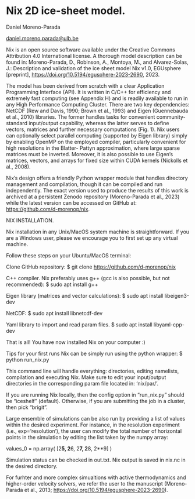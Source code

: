 # Nix 2D ice-sheet model.

Daniel Moreno-Parada

daniel.moreno.parada@ulb.be


Nix is an open source software available under the Creative Commons Attribution 4.0 International license. A thorough model description can be found in: Moreno-Parada, D., Robinson, A., Montoya, M., and Alvarez-Solas, J.: Description and validation of the ice sheet model Nix v1.0, EGUsphere [preprint], https://doi.org/10.5194/egusphere-2023-2690, 2023. 

The model has been derived from scratch with a clear Application Programming Interface (API). It is written in C/C++ for efficiency and extremely fast computing (see Appendix H) and is readily available to run in any High Performance Computing Cluster. There are two key dependencies: NetCDF (Rew and Davis, 1990; Brown et al., 1993) and Eigen (Guennebauda et al., 2010) libraries. The former handles tasks for convenient community-standard input/output capability, whereas the latter serves to define vectors, matrices and further necessary computations (Fig. 1). Nix users can optionally select parallel computing (supported by Eigen library) simply by enabling OpenMP on the employed compiler, particularly convenient for high resolutions in the Blatter- Pattyn approximation, where large sparse matrices must be inverted. Moreover, it is also possible to use Eigen’s matrices, vectors, and arrays for fixed size within CUDA kernels (Nickolls et al., 2008).

Nix’s design offers a friendly Python wrapper module that handles directory management and compilation, though it can be compiled and run independently. The exact version used to produce the results of this work is archived at a persistent Zenodo repository (Moreno-Parada et al., 2023) while the latest version can be accessed on GitHub at: https://github.com/d-morenop/nix.


NIX INSTALLATION.

Nix installation in any Unix/MacOS system machine is straightforward. If you are a Windows user, please we encourage you to first set up any virtual machine.

Follow these steps on your Ubuntu/MacOS terminal:

Clone GitHub repository:
$ git clone https://github.com/d-morenop/nix

C++ compiler. Nix preferably uses g++ (gcc is also possible, but not recommended):
$ sudo apt install g++

Eigen library (matrices and vector calculations): 
$ sudo apt install libeigen3-dev

NetCDF:
$ sudo apt install libnetcdf-dev

Yaml library to import and read param files.
$ sudo apt install libyaml-cpp-dev

That is all! You have now installed Nix on your computer :)

Tips for your first runs
Nix can be simply run using the python wrapper:
$ python run_nix.py

This command line will handle everything: directories, editing namelists, compilation and executing Nix. Make sure to edit your input/output directories in the corresponding param file located in: ‘nix/par/’. 

If you are running Nix locally, then the config option in “run_nix.py” should be “iceshelf” (default). Otherwise, if you are submitting the job in a cluster, then pick “brigit”.

Large ensemble of simulations can be also run by providing a list of values within the desired experiment. For instance, in the resolution experiment (i.e., exp=’resolution’), the user can modify the total number of horizontal points in the simulation by editing the list taken by the numpy array:

values_0 = np.array( [2**5, 2**6, 2**7, 2**8, 2**9] )

Simulation status can be checked in out.txt. Nix output is saved in nix.nc in the desired directory. 


For furhter and more complex simualtions with active thermodynamics and higher-order velocity solvers, we refer the user to the manuscript (Moreno-Parada et al., 2013; https://doi.org/10.5194/egusphere-2023-2690).

